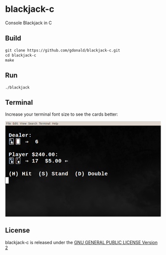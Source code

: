 # blackjack-c
Console Blackjack in C

## Build
    git clone https://github.com/gdonald/blackjack-c.git
    cd blackjack-c
    make

## Run
    ./blackjack

## Terminal

Increase your terminal font size to see the cards better:

![Blackjack](https://raw.githubusercontent.com/gdonald/blackjack-c/master/bj.png)

## License

blackjack-c is released under the [GNU GENERAL PUBLIC LICENSE Version 2](https://opensource.org/licenses/GPL-2.0)
